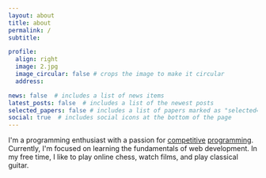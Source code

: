 ```yaml
---
layout: about
title: about
permalink: /
subtitle:

profile:
  align: right
  image: 2.jpg
  image_circular: false # crops the image to make it circular
  address:

news: false  # includes a list of news items
latest_posts: false  # includes a list of the newest posts
selected_papers: false # includes a list of papers marked as "selected={true}"
social: true  # includes social icons at the bottom of the page
---
```


I'm a programming enthusiast with a passion for [competitive](https://codeforces.com/profile/qualia) [programming](https://atcoder.jp/users/qualia). Currently, I'm focused on learning the fundamentals of web development. In my free time, I like to play online chess, watch films, and play classical guitar.